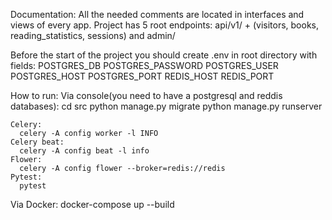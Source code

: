 Documentation:
  All the needed comments are located in interfaces and views of every app.
  Project has 5 root endpoints: api/v1/ + (visitors, books, reading_statistics, sessions) and admin/

Before the start of the project you should create .env in root directory with fields:
  POSTGRES_DB
  POSTGRES_PASSWORD
  POSTGRES_USER
  POSTGRES_HOST
  POSTGRES_PORT
  REDIS_HOST
  REDIS_PORT

How to run:
  Via console(you need to have a postgresql and reddis databases):
    cd src
    python manage.py migrate
    python manage.py runserver

    Celery:
      celery -A config worker -l INFO
    Celery beat:
      celery -A config beat -l info
    Flower:
      celery -A config flower --broker=redis://redis
    Pytest:
      pytest
    
  Via Docker:
    docker-compose up --build
  
